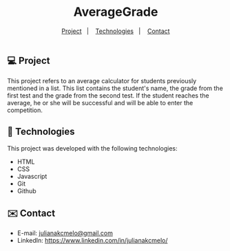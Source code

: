 <div align="center">
  
# AverageGrade <br>

</div>

<p align="center">
  <a href="#-project">Project</a>&nbsp;&nbsp;&nbsp;|&nbsp;&nbsp;&nbsp;
  <a href="#-tech">Technologies</a>&nbsp;&nbsp;&nbsp;|&nbsp;&nbsp;&nbsp;
  <a href="#-contact">Contact</a><br><br>
</p>

<div id="-project">

## :computer: Project

This project refers to an average calculator for students previously mentioned in a list. This list contains the student's name, the grade from the first test and the grade from the second test. If the student reaches the average, he or she will be successful and will be able to enter the competition.

</div>

<div id="-tech">

## :rocket: Technologies

This project was developed with the following technologies:

- HTML  
- CSS
- Javascript
- Git
- Github

</div>

<div id="-contact">

## :envelope: Contact

- E-mail: julianakcmelo@gmail.com
- LinkedIn: https://www.linkedin.com/in/julianakcmelo/

</div>
